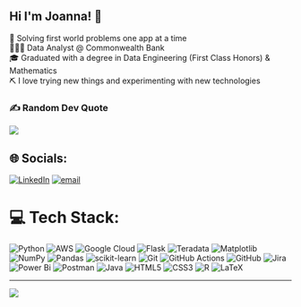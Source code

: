## Hi I'm Joanna! 🥳

🧠  Solving first world problems one app at a time </br>
👩🏻‍💻  Data Analyst @ Commonwealth Bank </br>
🎓  Graduated with a degree in Data Engineering (First Class Honors) & Mathematics </br>
⛏️  I love trying new things and experimenting with new technologies </br>


### ✍️ Random Dev Quote
![](https://quotes-github-readme.vercel.app/api?type=horizontal&theme=gruvbox)

## 🌐 Socials:
[![LinkedIn](https://img.shields.io/badge/LinkedIn-%230077B5.svg?logo=linkedin&logoColor=white)](https://linkedin.com/in/joannadgunawan) [![email](https://img.shields.io/badge/Email-D14836?logo=gmail&logoColor=white)](mailto:joannadgunawan08@gmail.com) 

# 💻 Tech Stack:
![Python](https://img.shields.io/badge/python-3670A0?style=flat-square&logo=python&logoColor=ffdd54) ![AWS](https://img.shields.io/badge/AWS-%23FF9900.svg?style=flat-square&logo=amazon-aws&logoColor=white) ![Google Cloud](https://img.shields.io/badge/GoogleCloud-%234285F4.svg?style=flat-square&logo=google-cloud&logoColor=white) ![Flask](https://img.shields.io/badge/flask-%23000.svg?style=flat-square&logo=flask&logoColor=white) ![Teradata](https://img.shields.io/badge/Teradata-F37440?style=flat-square&logo=teradata&logoColor=white) ![Matplotlib](https://img.shields.io/badge/Matplotlib-%23ffffff.svg?style=flat-square&logo=Matplotlib&logoColor=black) ![NumPy](https://img.shields.io/badge/numpy-%23013243.svg?style=flat-square&logo=numpy&logoColor=white) ![Pandas](https://img.shields.io/badge/pandas-%23150458.svg?style=flat-square&logo=pandas&logoColor=white) ![scikit-learn](https://img.shields.io/badge/scikit--learn-%23F7931E.svg?style=flat-square&logo=scikit-learn&logoColor=white) ![Git](https://img.shields.io/badge/git-%23F05033.svg?style=flat-square&logo=git&logoColor=white) ![GitHub Actions](https://img.shields.io/badge/github%20actions-%232671E5.svg?style=flat-square&logo=githubactions&logoColor=white) ![GitHub](https://img.shields.io/badge/github-%23121011.svg?style=flat-square&logo=github&logoColor=white) ![Jira](https://img.shields.io/badge/jira-%230A0FFF.svg?style=flat-square&logo=jira&logoColor=white) ![Power Bi](https://img.shields.io/badge/power_bi-F2C811?style=flat-square&logo=powerbi&logoColor=black) ![Postman](https://img.shields.io/badge/Postman-FF6C37?style=flat-square&logo=postman&logoColor=white) ![Java](https://img.shields.io/badge/java-%23ED8B00.svg?style=flat-square&logo=openjdk&logoColor=white) ![HTML5](https://img.shields.io/badge/html5-%23E34F26.svg?style=flat-square&logo=html5&logoColor=white) ![CSS3](https://img.shields.io/badge/css3-%231572B6.svg?style=flat-square&logo=css3&logoColor=white) ![R](https://img.shields.io/badge/r-%23276DC3.svg?style=flat-square&logo=r&logoColor=white) ![LaTeX](https://img.shields.io/badge/latex-%23008080.svg?style=flat-square&logo=latex&logoColor=white)



---
[![](https://visitcount.itsvg.in/api?id=jdg0812&icon=0&color=1)](https://visitcount.itsvg.in)

<!-- Proudly created with GPRM ( https://gprm.itsvg.in ) -->
